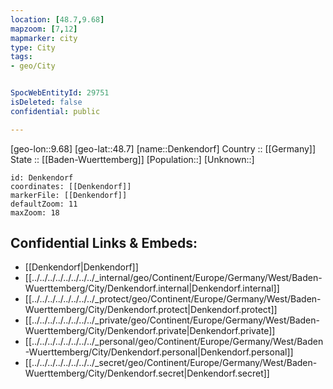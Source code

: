 ```yaml
---
location: [48.7,9.68] 
mapzoom: [7,12] 
mapmarker: city 
type: City
tags:
- geo/City


SpocWebEntityId: 29751
isDeleted: false
confidential: public

---
```

[geo-lon::9.68] 
[geo-lat::48.7] 
[name::Denkendorf] 
Country :: [[Germany]]  
State :: [[Baden-Wuerttemberg]] 
[Population::] 
[Unknown::] 


```leaflet
id: Denkendorf
coordinates: [[Denkendorf]] 
markerFile: [[Denkendorf]] 
defaultZoom: 11 
maxZoom: 18
```


## Confidential Links & Embeds: 
- [[Denkendorf|Denkendorf]]  
- [[../../../../../../../../_internal/geo/Continent/Europe/Germany/West/Baden-Wuerttemberg/City/Denkendorf.internal|Denkendorf.internal]] 
- [[../../../../../../../../_protect/geo/Continent/Europe/Germany/West/Baden-Wuerttemberg/City/Denkendorf.protect|Denkendorf.protect]] 
- [[../../../../../../../../_private/geo/Continent/Europe/Germany/West/Baden-Wuerttemberg/City/Denkendorf.private|Denkendorf.private]] 
- [[../../../../../../../../_personal/geo/Continent/Europe/Germany/West/Baden-Wuerttemberg/City/Denkendorf.personal|Denkendorf.personal]] 
- [[../../../../../../../../_secret/geo/Continent/Europe/Germany/West/Baden-Wuerttemberg/City/Denkendorf.secret|Denkendorf.secret]] 
